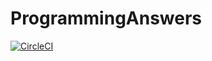 # ProgrammingAnswers

[![CircleCI](https://circleci.com/gh/deanalvero/ProgrammingAnswers.svg?style=svg)](https://circleci.com/gh/deanalvero/ProgrammingAnswers)